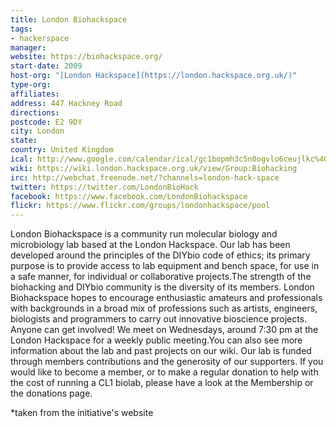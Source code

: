 ```yaml
---
title: London Biohackspace
tags:
- hackerspace
manager:
website: https://biohackspace.org/
start-date: 2009
host-org: "[London Hackspace](https://london.hackspace.org.uk/)"
type-org:
affiliates:
address: 447 Hackney Road
directions:
postcode: E2 9DY
city: London
state:
country: United Kingdom
ical: http://www.google.com/calendar/ical/gc1bopmh3c5n0ogvlo6ceujlkc%40group.calendar.google.com/public/basic.ics
wiki: https://wiki.london.hackspace.org.uk/view/Group:Biohacking
irc: http://webchat.freenode.net/?channels=london-hack-space
twitter: https://twitter.com/LondonBioHack
facebook: https://www.facebook.com/LondonBiohackspace
flickr: https://www.flickr.com/groups/londonhackspace/pool
---
```


London Biohackspace is a community run molecular biology and microbiology lab based at the London Hackspace. Our lab has been developed around the principles of the DIYbio code of ethics; its primary purpose is to provide access to lab equipment and bench space, for use in a safe manner, for individual or collaborative projects.The strength of the biohacking and DIYbio community is the diversity of its members. London Biohackspace hopes to encourage enthusiastic amateurs and professionals with backgrounds in a broad mix of professions such as artists, engineers, biologists and programmers to carry out innovative bioscience projects. Anyone can get involved! We meet on Wednesdays, around 7:30 pm at the London Hackspace for a weekly public meeting.You can also see more information about the lab and past projects on our wiki. Our lab is funded through members contributions and the generosity of our supporters. If you would like to become a member, or to make a regular donation to help with the cost of running a CL1 biolab, please have a look at the Membership or the donations page.


\*taken from the initiative's website
